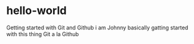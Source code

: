 # hello-world
Getting started with Git and Github
i am Johnny
basically gatting started with this thing Git a la Github
